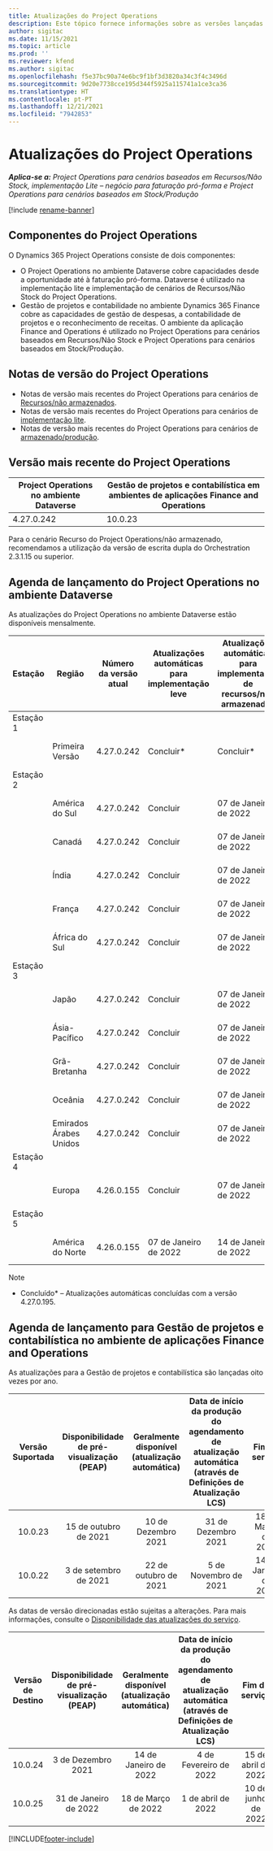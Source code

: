 ```yaml
---
title: Atualizações do Project Operations
description: Este tópico fornece informações sobre as versões lançadas do Dynamics 365 Project Operations.
author: sigitac
ms.date: 11/15/2021
ms.topic: article
ms.prod: ''
ms.reviewer: kfend
ms.author: sigitac
ms.openlocfilehash: f5e37bc90a74e6bc9f1bf3d3820a34c3f4c3496d
ms.sourcegitcommit: 9d20e7738cce195d344f5925a115741a1ce3ca36
ms.translationtype: HT
ms.contentlocale: pt-PT
ms.lasthandoff: 12/21/2021
ms.locfileid: "7942853"
---
```

# <a name="project-operations-updates"></a>Atualizações do Project Operations

_**Aplica-se a:** Project Operations para cenários baseados em Recursos/Não Stock, implementação Lite – negócio para faturação pró-forma e Project Operations para cenários baseados em Stock/Produção_

[!include [rename-banner](~/includes/cc-data-platform-banner.md)]

## <a name="project-operations-components"></a>Componentes do Project Operations

O Dynamics 365 Project Operations consiste de dois componentes:

- O Project Operations no ambiente Dataverse cobre capacidades desde a oportunidade até à faturação pró-forma. Dataverse é utilizado na implementação lite e implementação de cenários de Recursos/Não Stock do Project Operations.
- Gestão de projetos e contabilidade no ambiente Dynamics 365 Finance cobre as capacidades de gestão de despesas, a contabilidade de projetos e o reconhecimento de receitas. O ambiente da aplicação Finance and Operations é utilizado no Project Operations para cenários baseados em Recursos/Não Stock e Project Operations para cenários baseados em Stock/Produção.

## <a name="project-operations-release-notes"></a>Notas de versão do Project Operations
- Notas de versão mais recentes do Project Operations para cenários de [Recursos/não armazenados](whats-new-dec-2021-resource-based.md).
- Notas de versão mais recentes do Project Operations para cenários de [implementação lite](../pro/whats-new/whats-new-dec-2021-lite.md).
- Notas de versão mais recentes do Project Operations para cenários de [armazenado/produção](../prod-pma/whats-new/whats-new-oct-2021-stocked.md).

## <a name="project-operations-latest-version"></a>Versão mais recente do Project Operations

| Project Operations no ambiente Dataverse | Gestão de projetos e contabilística em ambientes de aplicações Finance and Operations | 
| --- | --- |
| 4.27.0.242 | 10.0.23 |

Para o cenário Recurso do Project Operations/não armazenado, recomendamos a utilização da versão de escrita dupla do Orchestration 2.3.1.15 ou superior.

## <a name="release-schedule-for-project-operations-on-dataverse-environment"></a>Agenda de lançamento do Project Operations no ambiente Dataverse

As atualizações do Project Operations no ambiente Dataverse estão disponíveis mensalmente. 

| Estação | Região | Número da versão atual | Atualizações automáticas para implementação leve | Atualizações automáticas para implementação de recursos/não armazenados | Número da próxima versão | Próxima versão geralmente disponível |
|-----------|-----------------------|-----------------|--------------------|---------------------|---------------------|---------------------|
| Estação 1 |   &nbsp;              |    &nbsp;       | &nbsp;             |      &nbsp;         |      &nbsp;         |      &nbsp;         |
|   &nbsp;  | Primeira Versão         |  4.27.0.242     | Concluir*          | Concluir*           | TBD                 | 14 de Janeiro de 2022    |
| Estação 2 |   &nbsp;              |    &nbsp;       | &nbsp;             |      &nbsp;         |      &nbsp;         |      &nbsp;         |
|   &nbsp;  | América do Sul         |  4.27.0.242     | Concluir           | 07 de Janeiro de 2022    | TBD                 | 14 de Janeiro de 2022    |
|   &nbsp;  | Canadá                |  4.27.0.242     | Concluir           | 07 de Janeiro de 2022    | TBD                 | 14 de Janeiro de 2022    |
|   &nbsp;  | Índia                 |  4.27.0.242     | Concluir           | 07 de Janeiro de 2022    | TBD                 | 14 de Janeiro de 2022    |
|   &nbsp;  | França                |  4.27.0.242     | Concluir           | 07 de Janeiro de 2022    | TBD                 | 14 de Janeiro de 2022    |
|   &nbsp;  | África do Sul          |  4.27.0.242     | Concluir           | 07 de Janeiro de 2022    | TBD                 | 14 de Janeiro de 2022    |
| Estação 3 |      &nbsp;           |     &nbsp;      |     &nbsp;         |      &nbsp;         |      &nbsp;         |      &nbsp;         |
|   &nbsp;  | Japão                 |  4.27.0.242     | Concluir           | 07 de Janeiro de 2022    | TBD                 | 21 de Janeiro de 2022    |
|   &nbsp;  | Ásia-Pacífico          |  4.27.0.242     | Concluir           | 07 de Janeiro de 2022    | TBD                 | 21 de Janeiro de 2022    |
|   &nbsp;  | Grã-Bretanha         |  4.27.0.242     | Concluir           | 07 de Janeiro de 2022    | TBD                 | 21 de Janeiro de 2022    |
|   &nbsp;  | Oceânia               |  4.27.0.242     | Concluir           | 07 de Janeiro de 2022    | TBD                 | 21 de Janeiro de 2022    |
|   &nbsp;  | Emirados Árabes Unidos  |  4.27.0.242     | Concluir           | 07 de Janeiro de 2022    | TBD                 | 21 de Janeiro de 2022    |
| Estação 4 |     &nbsp;            |     &nbsp;      |     &nbsp;         |      &nbsp;         |      &nbsp;         |      &nbsp;         |
|   &nbsp;  | Europa                |  4.26.0.155     | Concluir           | 07 de Janeiro de 2022    | 4.27.0.242          | 10 de Janeiro de 2022    |
| Estação 5 |     &nbsp;            |     &nbsp;      |     &nbsp;         |      &nbsp;         |      &nbsp;         |      &nbsp;         |
|   &nbsp;  | América do Norte         |  4.26.0.155     | 07 de Janeiro de 2022   | 14 de Janeiro de 2022    | 4.27.0.242          | 17 de Janeiro de 2022    |

>[!Note]
> - Concluído* – Atualizações automáticas concluídas com a versão 4.27.0.195.


## <a name="release-schedule-for-project-management-and-accounting-in-the-finance-and-operations-apps-environment"></a>Agenda de lançamento para Gestão de projetos e contabilística no ambiente de aplicações Finance and Operations

As atualizações para a Gestão de projetos e contabilística são lançadas oito vezes por ano.

|Versão Suportada| Disponibilidade de pré-visualização (PEAP) | Geralmente disponível (atualização automática) | Data de início da produção do agendamento de atualização automática (através de Definições de Atualização LCS) |   Fim do serviço   |
|:---------------:|:---------------------------:|:---------------------------------:|:--------------------------------------------------------------------:|:------------------:|
|     10.0.23     |      15 de outubro de 2021       |        10 de Dezembro 2021          |                          31 de Dezembro 2021                           | 18 de Março de 2022     |
|     10.0.22     |      3 de setembro de 2021      |        22 de outubro de 2021           |                          5 de Novembro de 2021                            | 14 de Janeiro de 2022   |


As datas de versão direcionadas estão sujeitas a alterações. Para mais informações, consulte o [Disponibilidade das atualizações do serviço](/dynamics365/fin-ops-core/fin-ops/get-started/public-preview-releases?toc=%2fdynamics365%2ffinance%2ftoc.json).

|Versão de Destino | Disponibilidade de pré-visualização (PEAP) | Geralmente disponível (atualização automática) | Data de início da produção do agendamento de atualização automática (através de Definições de Atualização LCS) |   Fim do serviço   |
|:---------------:|:---------------------------:|:---------------------------------:|:--------------------------------------------------------------------:|:------------------:|
|     10.0.24     |      3 de Dezembro 2021       |        14 de Janeiro de 2022           |                          4 de Fevereiro de 2022                            | 15 de abril de 2022     |
|     10.0.25     |      31 de Janeiro de 2022       |        18 de Março de 2022             |                          1 de abril de 2022                               | 10 de junho de 2022      |

[!INCLUDE[footer-include](../includes/footer-banner.md)]
